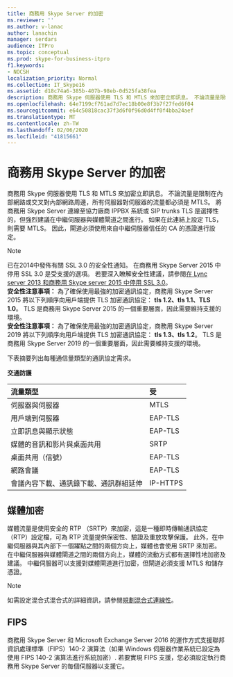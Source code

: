 ```yaml
---
title: 商務用 Skype Server 的加密
ms.reviewer: ''
ms.author: v-lanac
author: lanachin
manager: serdars
audience: ITPro
ms.topic: conceptual
ms.prod: skype-for-business-itpro
f1.keywords:
- NOCSH
localization_priority: Normal
ms.collection: IT_Skype16
ms.assetid: d18c74a6-385b-407b-98eb-0d525fa38fea
description: 商務用 Skype 伺服器使用 TLS 和 MTLS 來加密立即訊息。 不論流量是限制在內部網路或交叉對內部網路周邊，所有伺服器對伺服器的流量都必須是 MTLS。 將商務用 Skype Server 連線至協力廠商 IPPBX 系統或 SIP trunks TLS 是選擇性的，但強烈建議在中繼伺服器與媒體閘道之間進行。 如果在此連結上設定 TLS，則需要 MTLS。 因此，閘道必須使用來自中繼伺服器信任的 CA 的憑證進行設定。
ms.openlocfilehash: 64e7199cf761ad7d7ec18b00e8f3b7f27fed6f04
ms.sourcegitcommit: e64c50818cac37f3d6f0f96d0d4ff0f4bba24aef
ms.translationtype: MT
ms.contentlocale: zh-TW
ms.lasthandoff: 02/06/2020
ms.locfileid: "41815661"
---
```

# <a name="encryption-for-skype-for-business-server"></a>商務用 Skype Server 的加密
 
商務用 Skype 伺服器使用 TLS 和 MTLS 來加密立即訊息。 不論流量是限制在內部網路或交叉對內部網路周邊，所有伺服器對伺服器的流量都必須是 MTLS。 將商務用 Skype Server 連線至協力廠商 IPPBX 系統或 SIP trunks TLS 是選擇性的，但強烈建議在中繼伺服器與媒體閘道之間進行。 如果在此連結上設定 TLS，則需要 MTLS。 因此，閘道必須使用來自中繼伺服器信任的 CA 的憑證進行設定。
  
> [!NOTE]
> 已在2014中發佈有關 SSL 3.0 的安全性通知。 在商務用 Skype Server 2015 中停用 SSL 3.0 是受支援的選項。 若要深入瞭解安全性建議，請參閱[在 Lync server 2013 和商務用 Skype server 2015 中停用 SSL 3.0](https://blogs.technet.microsoft.com/uclobby/2014/10/22/disabling-ssl-3-0-in-lync-server-2013/)。<br/>
**安全性注意事項：** 為了確保使用最強的加密通訊協定，商務用 Skype Server 2015 將以下列順序向用戶端提供 TLS 加密通訊協定： **tls 1.2、tls 1.1、TLS 1.0**。 TLS 是商務用 Skype Server 2015 的一個重要層面，因此需要維持支援的環境。<br/>
**安全性注意事項：** 為了確保使用最強的加密通訊協定，商務用 Skype Server 2019 將以下列順序向用戶端提供 TLS 加密通訊協定： **tls 1.3、tls 1.2**。 TLS 是商務用 Skype Server 2019 的一個重要層面，因此需要維持支援的環境。 
  
下表摘要列出每種通信量類型的通訊協定需求。 
  
**交通防護**

|**流量類型**|**受**|
|:-----|:-----|
|伺服器與伺服器  <br/> |MTLS  <br/> |
|用戶端到伺服器  <br/> |EAP-TLS  <br/> |
|立即訊息與顯示狀態  <br/> |EAP-TLS  <br/> |
|媒體的音訊和影片與桌面共用  <br/> |SRTP  <br/> |
|桌面共用（信號）  <br/> |EAP-TLS  <br/> |
|網路會議  <br/> |EAP-TLS  <br/> |
|會議內容下載、通訊錄下載、通訊群組延伸  <br/> |IP-HTTPS  <br/> |
   
## <a name="media-encryption"></a>媒體加密

媒體流量是使用安全的 RTP （SRTP）來加密，這是一種即時傳輸通訊協定（RTP）設定檔，可為 RTP 流量提供保密性、驗證及重放攻擊保護。 此外，在中繼伺服器與其內部下一個躍點之間的兩個方向上，媒體也會使用 SRTP 來加密。 在中繼伺服器與媒體閘道之間的兩個方向上，媒體的流動方式都有選擇性地加密及建議。 中繼伺服器可以支援對媒體閘道進行加密，但閘道必須支援 MTLS 和儲存憑證。
  
> [!NOTE]
> 如需設定混合式混合式的詳細資訊，請參閱[規劃混合式連線性](../../../SfbHybrid/hybrid/plan-hybrid-connectivity.md?toc=/SkypeForBusiness/sfbhybridtoc/toc.json)。
  
## <a name="fips"></a>FIPS

商務用 Skype Server 和 Microsoft Exchange Server 2016 的運作方式支援聯邦資訊處理標準（FIPS）140-2 演算法（如果 Windows 伺服器作業系統已設定為使用 FIPS 140-2 演算法進行系統加密）. 若要實現 FIPS 支援，您必須設定執行商務用 Skype Server 的每個伺服器以支援它。
  

